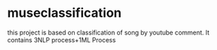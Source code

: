 # museclassification
this project is based on classification of song by youtube comment. It contains 3NLP process+1ML Process
